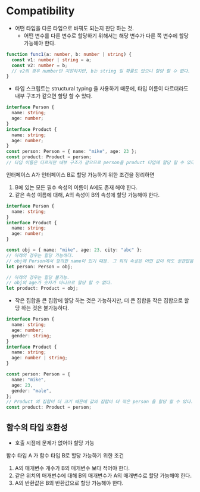 # Compatibility

- 어떤 타입을 다른 타입으로 바꿔도 되는지 판단 하는 것.
  - 어떤 변수를 다른 변수로 할당하기 위해서는 해당 변수가 다른 쪽 변수에 할당 가능해야 한다.

```typescript
function func1(a: number, b: number | string) {
  const v1: number | string = a;
  const v2: number = b;
  // v2의 경우 number만 지원하지만, b는 string 일 확률도 있으니 할당 할 수 없다.
}
```

- 타입 스크립트는 structural typing 을 사용하기 때문에, 타입 이름이 다르더라도 내부 구조가 같으면 할당 할 수 있다.

```typescript
interface Person {
  name: string;
  age: number;
}
interface Product {
  name: string;
  age: number;
}
const person: Person = { name: "mike", age: 23 };
const product: Product = person;
// 타입 이름은 다르지만 내부 구조가 같으므로 person을 product 타입에 할당 할 수 있다.
```

인터페이스 A가 인터페이스 B로 할당 가능하기 위한 조건을 정리하면

1. B에 있는 모든 필수 속성의 이름이 A에도 존재 해야 한다.
2. 같은 속성 이름에 대해, A의 속성이 B의 속성에 할당 가능해야 한다.

```typescript
interface Person {
  name: string;
}
interface Product {
  name: string;
  age: number;
}

const obj = { name: "mike", age: 23, city: "abc" };
// 아래의 경우는 할당 가능하다.
// obj에 Person에서 정의한 name이 있기 때문. 그 외의 속성은 어떤 값이 와도 상관없음.
let person: Person = obj;

// 아래의 경우는 할당 불가능.
// obj의 age가 숫자가 아니므로 할당 할 수 없다.
let product: Product = obj;
```

- 작은 집합을 큰 집합에 할당 하는 것은 가능하지만, 더 큰 집합을 작은 집합으로 할당 하는 것은 불가능하다.

```typescript
interface Person {
  name: string;
  age: number;
  gender: string;
}
interface Product {
  name: string;
  age: number | string;
}

const person: Person = {
  name: "mike",
  age: 23,
  gender: "male",
};
// Product 의 집합이 더 크기 때문에 값의 집합이 더 작은 person 을 할당 할 수 있다. 반대로는 불가능.
const product: Product = person;
```

## 함수의 타입 호환성

- 호출 시점에 문제가 없어야 할당 가능

함수 타입 A 가 함수 타입 B로 할당 가능하기 위한 조건

1. A의 매개변수 개수가 B의 매개변수 보다 적어야 한다.
2. 같은 위치의 매개변수에 대해 B의 매개변수가 A의 매개변수로 할당 가능해야 한다.
3. A의 반환값은 B의 반환값으로 할당 가능해야 한다.

